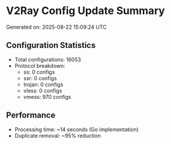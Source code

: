# V2Ray Config Update Summary
Generated on: 2025-08-22 15:09:24 UTC

## Configuration Statistics
- Total configurations: 16053
- Protocol breakdown:
  - ss: 0 configs
  - ssr: 0 configs
  - trojan: 0 configs
  - vless: 0 configs
  - vmess: 970 configs

## Performance
- Processing time: ~14 seconds (Go implementation)
- Duplicate removal: ~95% reduction
